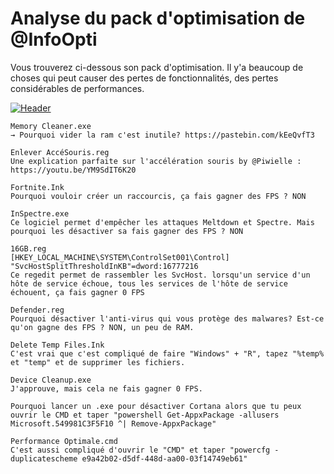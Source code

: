 # Analyse du pack d'optimisation de @InfoOpti
Vous trouverez ci-dessous son pack d'optimisation. Il y'a beaucoup de choses qui peut causer des pertes de fonctionnalités, des pertes considérables de performances.

[![Header](https://pbs.twimg.com/media/E4vIf_9WEAoaLxE?format=png&name=900x900 "Header")](https://pbs.twimg.com/media/E4vIf_9WEAoaLxE?format=png&name=900x900)

```
Memory Cleaner.exe
→ Pourquoi vider la ram c'est inutile? https://pastebin.com/kEeQvfT3
```
```
Enlever AccéSouris.reg
Une explication parfaite sur l'accélération souris by @Piwielle : https://youtu.be/YM9SdIT6K20
```
```
Fortnite.Ink
Pourquoi vouloir créer un raccourcis, ça fais gagner des FPS ? NON
```
```
InSpectre.exe
Ce logiciel permet d'empêcher les attaques Meltdown et Spectre. Mais pourquoi les désactiver sa fais gagner des FPS ? NON
```
```
16GB.reg
[HKEY_LOCAL_MACHINE\SYSTEM\ControlSet001\Control]
"SvcHostSplitThresholdInKB"=dword:16777216
Ce regedit permet de rassembler les SvcHost. lorsqu'un service d'un hôte de service échoue, tous les services de l'hôte de service échouent, ça fais gagner 0 FPS
```
```
Defender.reg
Pourquoi désactiver l'anti-virus qui vous protège des malwares? Est-ce qu'on gagne des FPS ? NON, un peu de RAM.
```
```
Delete Temp Files.Ink
C'est vrai que c'est compliqué de faire "Windows" + "R", tapez "%temp% et "temp" et de supprimer les fichiers.
```
```
Device Cleanup.exe
J'approuve, mais cela ne fais gagner 0 FPS.
```
```
Pourquoi lancer un .exe pour désactiver Cortana alors que tu peux ouvrir le CMD et taper "powershell Get-AppxPackage -allusers Microsoft.549981C3F5F10 ^| Remove-AppxPackage"
```
```
Performance Optimale.cmd
C'est aussi compliqué d'ouvrir le "CMD" et taper "powercfg -duplicatescheme e9a42b02-d5df-448d-aa00-03f14749eb61"
